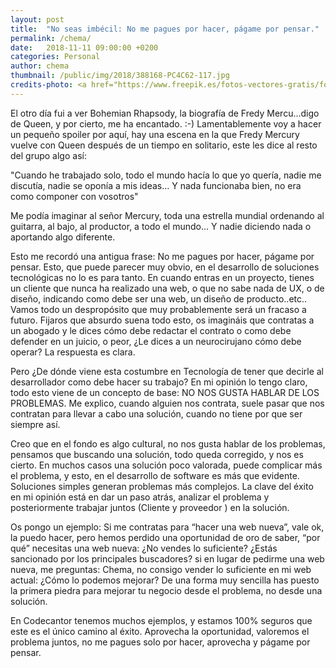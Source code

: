 ```yaml
---
layout: post
title:  "No seas imbécil: No me pagues por hacer, págame por pensar."
permalink: /chema/
date:   2018-11-11 09:00:00 +0200
categories: Personal
author: chema
thumbnail: /public/img/2018/388168-PC4C62-117.jpg
credits-photo: <a href="https://www.freepik.es/fotos-vectores-gratis/fondo">Foto de fondo creado por freepik - www.freepik.es</a>
---
```

El otro día fui a ver Bohemian Rhapsody, la biografía de Fredy Mercu...digo de Queen, y por cierto, me ha encantado.  :-) Lamentablemente voy a hacer un pequeño spoiler por aquí, hay una escena en la que Fredy Mercury vuelve con Queen después de un tiempo en solitario, este les dice al resto del grupo algo así: 

"Cuando he trabajado solo, todo el mundo hacía lo que yo quería, nadie me discutía, nadie se oponía a mis ideas… Y nada funcionaba bien, no era como componer con vosotros" 

Me podía imaginar al señor Mercury, toda una estrella mundial ordenando al guitarra, al bajo, al productor, a todo el mundo… Y nadie diciendo nada o aportando algo diferente. 

Esto me recordó una antigua frase: No me pagues por hacer, págame por pensar. Esto, que puede parecer muy obvio, en el desarrollo de soluciones tecnológicas no lo es para tanto. En cuando entras en un proyecto, tienes un cliente que nunca ha realizado una web, o que no sabe nada de UX, o de diseño, indicando como debe ser una web, un diseño de producto..etc.. Vamos todo un despropósito que muy probablemente será un fracaso a futuro.  Fijaros que absurdo suena todo esto, os imagináis que contratas a un abogado y le dices cómo debe redactar el contrato o como debe defender en un juicio, o peor, ¿Le dices a un neurocirujano cómo debe operar? La respuesta es clara.

Pero ¿De dónde viene esta costumbre en Tecnología de tener que decirle al desarrollador como debe hacer su trabajo? En mi opinión lo tengo claro, todo esto viene de un concepto de base: NO NOS GUSTA HABLAR DE LOS PROBLEMAS.  Me explico, cuando alguien nos contrata, suele pasar que nos contratan para llevar a cabo una solución, cuando no tiene por que ser siempre así.  

Creo que en el fondo es algo cultural, no nos gusta hablar de los problemas, pensamos que buscando una solución, todo queda corregido, y nos es cierto. En muchos casos una solución poco valorada, puede complicar más el problema, y esto, en el desarrollo de software es más que evidente. Soluciones simples generan problemas más complejos.  La clave del éxito en mi opinión está en dar un paso atrás, analizar el problema y posteriormente trabajar juntos (Cliente y proveedor ) en la solución. 

Os pongo un ejemplo: Si me contratas para “hacer una web nueva”, vale ok, la puedo hacer, pero hemos perdido una oportunidad de oro de saber, “por qué” necesitas una web nueva: ¿No vendes lo suficiente? ¿Estás sancionado por los principales buscadores? si en lugar de pedirme una web nueva, me preguntas: Chema, no consigo vender lo suficiente en mi web actual: ¿Cómo lo podemos mejorar? De una forma muy sencilla has puesto la primera piedra para mejorar tu negocio desde el problema, no desde una solución. 

En Codecantor tenemos muchos ejemplos, y estamos 100% seguros que este es el único camino al éxito. Aprovecha la oportunidad, valoremos el problema juntos, no me pagues solo por hacer, aprovecha y págame por pensar. 

